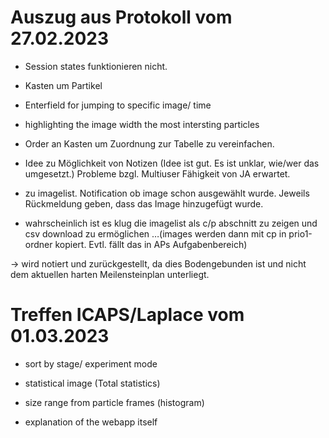 # Auszug aus Protokoll vom 27.02.2023

* Session states funktionieren nicht.

* Kasten um Partikel

* Enterfield for jumping to specific image/ time

* highlighting the image width the most intersting particles



* Order an Kasten um Zuordnung zur Tabelle zu vereinfachen.

* Idee zu Möglichkeit von Notizen (Idee ist gut. Es ist unklar, wie/wer das umgesetzt.) Probleme bzgl. Multiuser Fähigkeit von JA erwartet.

* zu imagelist. Notification ob image schon ausgewählt wurde. Jeweils Rückmeldung geben, dass das Image hinzugefügt wurde.

* wahrscheinlich ist es klug die imagelist als c/p abschnitt zu zeigen und csv download zu ermöglichen …(images werden dann mit cp in prio1-ordner kopiert. Evtl. fällt das in APs Aufgabenbereich)

-> wird notiert und zurückgestellt, da dies Bodengebunden ist und nicht dem aktuellen harten Meilensteinplan unterliegt.


# Treffen ICAPS/Laplace vom 01.03.2023

* sort by stage/ experiment mode

* statistical image (Total statistics)

* size range from particle frames (histogram)

* explanation of the webapp itself